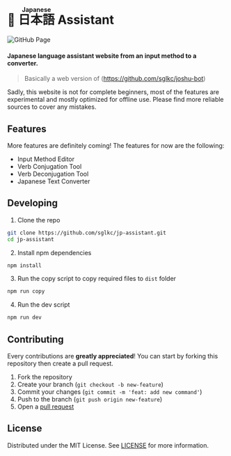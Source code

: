 <h1>🔰 <ruby>日本語<rt>Japanese</rt></ruby> Assistant</h1>
<img src="https://img.shields.io/github/workflow/status/sglkc/jp-assistant/pages%20build%20and%20deployment?logo=github&style=flat"
     alt="GitHub Page">

#### Japanese language assistant website from an input method to a converter.
> Basically a web version of (https://github.com/sglkc/joshu-bot)

Sadly, this website is not for complete beginners, most of the features are experimental and mostly optimized for offline use.
Please find more reliable sources to cover any mistakes.

## Features
More features are definitely coming! The features for now are the following:
- Input Method Editor
- Verb Conjugation Tool
- Verb Deconjugation Tool
- Japanese Text Converter

## Developing

1.  Clone the repo

```sh
git clone https://github.com/sglkc/jp-assistant.git
cd jp-assistant
```

2.  Install npm dependencies

```sh
npm install
```

3. Run the copy script to copy required files to `dist` folder

```sh
npm run copy
```

4.  Run the dev script

```sh
npm run dev
```

## Contributing

Every contributions are **greatly appreciated**! You can start by forking this repository then create a pull request.

1. Fork the repository
2. Create your branch (`git checkout -b new-feature`)
3. Commit your changes (`git commit -m 'feat: add new command'`)
4. Push to the branch (`git push origin new-feature`)
5. Open a [pull request](https://github.com/sglkc/jp-assistant/pulls)

## License

Distributed under the MIT License. See [LICENSE](LICENSE) for more information.
